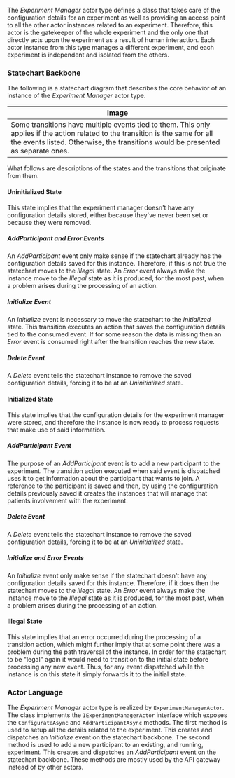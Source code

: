 The *Experiment Manager* actor type defines a class that takes care of the configuration details for an experiment as well as providing an access point to all the other actor instances related to an experiment. Therefore, this actor is the gatekeeper of the whole experiment and the only one that directly acts upon the experiment as a result of human interaction. Each actor instance from this type manages a different experiment, and each experiment is independent and isolated from the others.

### Statechart Backbone
The following is a statechart diagram that describes the core behavior of an instance of the *Experiment Manager* actor type.

| Image |
| --- |
| Some transitions have multiple events tied to them. This only applies if the action related to the transition is the same for all the events listed. Otherwise, the transitions would be presented as separate ones. |

What follows are descriptions of the states and the transitions that originate from them.

#### Uninitialized State
This state implies that the experiment manager doesn't have any configuration details stored, either because they've never been set or because they were removed.

##### AddParticipant and Error Events
An *AddParticipant* event only make sense if the statechart already has the configuration details saved for this instance. Therefore, if this is not true the statechart moves to the *Illegal* state. An *Error* event always make the instance move to the *Illegal* state as it is produced, for the most past, when a problem arises during the processing of an action.

##### Initialize Event
An *Initialize* event is necessary to move the statechart to the *Initialized* state. This transition executes an action that saves the configuration details tied to the consumed event. If for some reason the data is missing then an *Error* event is consumed right after the transition reaches the new state.

##### Delete Event
A *Delete* event tells the statechart instance to remove the saved configuration details, forcing it to be at an *Uninitialized* state.

#### Initialized State
This state implies that the configuration details for the experiment manager were stored, and therefore the instance is now ready to process requests that make use of said information.

##### AddParticipant Event
The purpose of an *AddParticipant* event is to add a new participant to the experiment. The transition action executed when said event is dispatched uses it to get information about the participant that wants to join. A reference to the participant is saved and then, by using the configuration details previously saved it creates the instances that will manage that patients involvement with the experiment.

##### Delete Event
A *Delete* event tells the statechart instance to remove the saved configuration details, forcing it to be at an *Uninitialized* state.

##### Initialize and Error Events
An *Initialize* event only make sense if the statechart doesn't have any configuration details saved for this instance. Therefore, if it does then the statechart moves to the *Illegal* state. An *Error* event always make the instance move to the *Illegal* state as it is produced, for the most past, when a problem arises during the processing of an action.

#### Illegal State
This state implies that an error occurred during the processing of a transition action, which might further imply that at some point there was a problem during the path traversal of the instance. In order for the statechart to be "legal" again it would need to transition to the initial state before processing any new event. Thus, for any event dispatched while the instance is on this state it simply forwards it to the initial state.

### Actor Language
The *Experiment Manager* actor type is realized by `ExperimentManagerActor`. The class implements the `IExperimentManagerActor` interface which exposes the `ConfigurateAsync` and `AddParticipantAsync` methods. The first method is used to setup all the details related to the experiment. This creates and dispatches an *Initialize* event on the statechart backbone. The second method is used to add a new participant to an existing, and running, experiment. This creates and dispatches an *AddParticipant* event on the statechart backbone. These methods are mostly used by the API gateway instead of by other actors.
